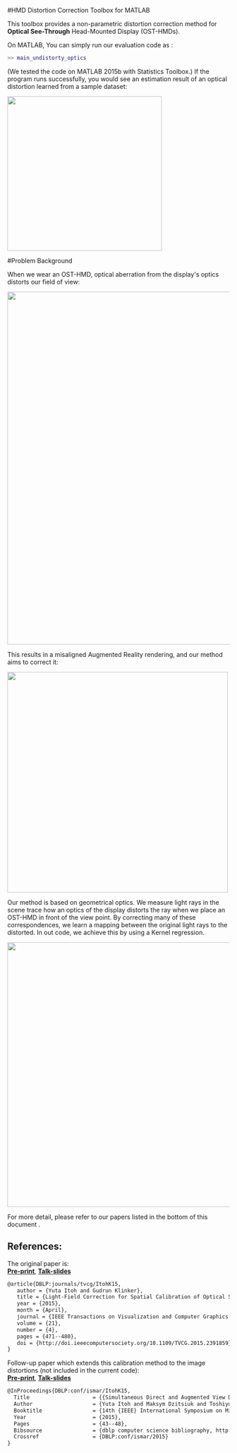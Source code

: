 #HMD Distortion Correction Toolbox for MATLAB

This toolbox provides a non-parametric distortion correction method for **Optical See-Through** Head-Mounted Display (OST-HMDs).

On MATLAB, You can simply run our evaluation code as :
```Matlab
>> main_undistorty_optics
```
(We tested the code on MATLAB 2015b with Statistics Toolbox.)
If the program runs successfully, you would see an estimation result of an optical distortion learned from a sample dataset:

<img src="https://cloud.githubusercontent.com/assets/7195124/11901820/fa866912-a5ad-11e5-8c24-f0db24561fb8.jpg" width="350"/>


#Problem Background

When we wear an OST-HMD, optical aberration from the display's optics distorts our field of view: 

<img src="https://cloud.githubusercontent.com/assets/7195124/11900674/acf0eb24-a5a7-11e5-9452-b062d1366a3c.jpg" width="800"/>
 
This results in a misaligned Augmented Reality rendering, and our method aims to correct it:

<img src="https://cloud.githubusercontent.com/assets/7195124/11900867/96c26cb4-a5a8-11e5-9269-322140308ad0.jpg" width="500"/>

Our method is based on geometrical optics. We measure light rays in the scene trace how an optics of the display distorts the ray when we place an OST-HMD in front of the view point. By correcting many of these correspondences, we learn a mapping between the original light rays to the distorted. In out code, we achieve this by using a Kernel regression.

<img src="https://cloud.githubusercontent.com/assets/7195124/11900960/2f3cd344-a5a9-11e5-9fba-493ee54ec5b0.jpg" width="600"/>

For more detail, please refer to our papers listed in the bottom of this document .



## References:
The original paper is: <br>
[**Pre-print**](http://campar.in.tum.de/pub/itoh2015vr/itoh2015vr.pdf), 
[**Talk-slides**](http://campar.in.tum.de/pub/itoh2015vr/itoh2015vr.slides.pdf) <br>
```latex
@article{DBLP:journals/tvcg/ItohK15,
   author = {Yuta Itoh and Gudrun Klinker},
   title = {Light-Field Correction for Spatial Calibration of Optical See-Through Head-Mounted Displays},
   year = {2015},
   month = {April},
   journal = {IEEE Transactions on Visualization and Computer Graphics (Proceedings Virtual Reality 2015)},
   volume = {21},
   number = {4},
   pages = {471--480},
   doi = {http://doi.ieeecomputersociety.org/10.1109/TVCG.2015.2391859},
}
```

Follow-up paper which extends this calibration method to the image distortions (not included in the current code): <br>
[**Pre-print**](http://campar.in.tum.de/pub/itoh2015ismar2/itoh2015ismar2.pdf), 
[**Talk-slides**](http://campar.in.tum.de/pub/itoh2015ismar2/itoh2015ismar2.slides.pdf) <br>
```latex
@InProceedings{DBLP:conf/ismar/ItohK15,
  Title                    = {{Simultaneous Direct and Augmented View Distortion Calibration of Optical See-Through Head-Mounted Displays}},
  Author                   = {Yuta Itoh and Maksym Dzitsiuk and Toshiyuki Amano and Gudrun Klinker},
  Booktitle                = {14th {IEEE} International Symposium on Mixed and Augmented Reality, {ISMAR} 2015, FUkuoka, Japan, Sep. 29 - Oct. 3, 2015},
  Year                     = {2015},
  Pages                    = {43--48},
  Bibsource                = {dblp computer science bibliography, http://dblp.org},
  Crossref                 = {DBLP:conf/ismar/2015}
}
```
